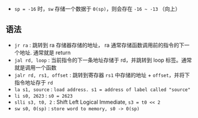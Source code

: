 - `sp = -16` 时，`sw` 存储一个数据于 `0(sp)`，则会存在  `-16 ~ -13` （向上）

## 语法

- `jr ra` : 跳转到 ra 存储器存储的地址， ra 通常存储函数调用前的指令的下一个地址. 通常就是 return
- `jal rd, loop` :  当前指令的下一条地址存储于 rd，并跳转到 loop 标签。通常就是调用一个函数
- `jalr rd, rs1, offset` : 跳转到寄存器 `rs1` 中存储的地址 + `offset`，并将下指令地址存于 `rd`
- `la s1, source` :  `load address. s1 = address of label called "source"`
- `li s0, 2623` : `s0 = 2623`
- `slli s3, t0, 2` : Shift Left Logical Immediate, `s3 = t0 << 2`
- `sw s0, 0(sp)` : `store word to memory, s0 -> 0(sp)`
